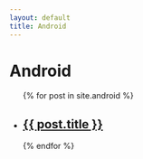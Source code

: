 ```yaml
---
layout: default
title: Android
---
```

<h1>Android</h1>

<ul>
  {% for post in site.android %}
    <li>
      <h2><a href="{{ post.url }}">{{ post.title }}</a></h2>
    </li>
  {% endfor %}
</ul>
